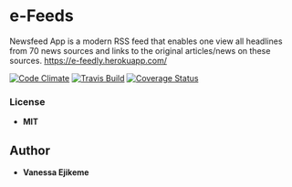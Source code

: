 # e-Feeds
Newsfeed App is a modern RSS feed that enables one view all headlines from 70 news sources and links to the original articles/news on these sources. https://e-feedly.herokuapp.com/

[![Code Climate](https://codeclimate.com/github/Vynessa/newsfeed-app/badges/gpa.svg)](https://codeclimate.com/github/Vynessa/newsfeed-app)
[![Travis Build](https://travis-ci.org/Vynessa/newsfeed-app.svg?branch=develop)](https://travis-ci.org/Vynessa/newsfeed-app)
[![Coverage Status](https://coveralls.io/repos/github/Vynessa/inverted-index-api/badge.svg?branch=back-end)](https://coveralls.io/github/Vynessa/newsfeed-app?branch=develop)


### License
  *  **MIT**
## Author
* **Vanessa Ejikeme**

